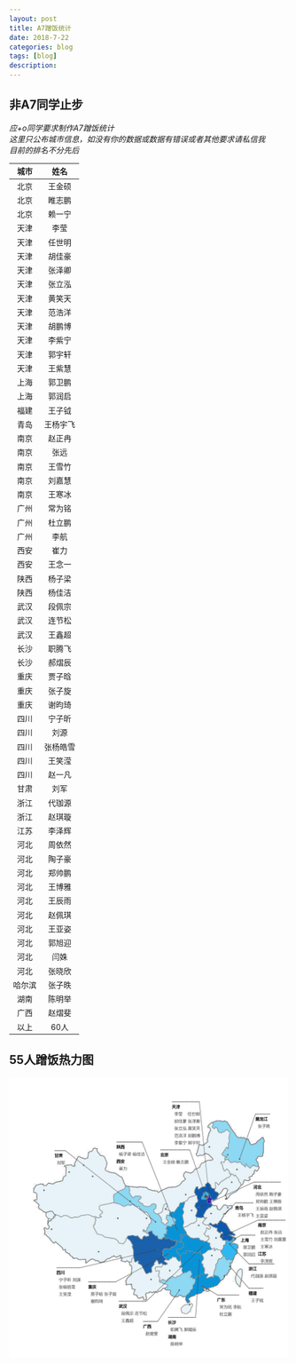 ```yaml
---
layout: post
title: A7蹭饭统计
date: 2018-7-22
categories: blog
tags: [blog]
description:
---
```


## 非A7同学止步

*应+o同学要求制作A7蹭饭统计*  
*这里只公布城市信息，如没有你的数据或数据有错误或者其他要求请私信我*  
*目前的排名不分先后*  

|城市|姓名|
|:---:|:---:|
|北京|王金硕|
|北京|睢志鹏|
|北京|赖一宁|
|天津|李莹|
|天津|任世明|
|天津|胡佳豪|
|天津|张泽卿|
|天津|张立泓|
|天津|黄笑天|
|天津|范浩洋|
|天津|胡鹏博|
|天津|李紫宁|
|天津|郭宇轩|
|天津|王紫慧|
|上海|郭卫鹏|
|上海|郭润启|
|福建|王子钺|
|青岛|王杨宇飞|
|南京|赵正冉|
|南京|张远|
|南京|王雪竹|
|南京|刘嘉慧|
|南京|王寒冰|
|广州|常为铭|
|广州|杜立鹏|
|广州|李航|
|西安|崔力|
|西安|王念一|
|陕西|杨子梁|
|陕西|杨佳洁|
|武汉|段佩宗|
|武汉|连节松|
|武汉|王鑫超|
|长沙|职腾飞|
|长沙|郝熠辰|
|重庆|贾子晗|
|重庆|张子旋|
|重庆|谢昀琦|
|四川|宁子昕|
|四川|刘源|
|四川|张杨皓雪|
|四川|王笑滢|
|四川|赵一凡|
|甘肃|刘军|
|浙江|代珈源|
|浙江|赵琪璇|
|江苏|李泽辉|
|河北|周依然|
|河北|陶子豪|
|河北|郑帅鹏|
|河北|王博雅|
|河北|王辰雨|
|河北|赵佩琪|
|河北|王亚姿|
|河北|郭旭迎|
|河北|闫姝|
|河北|张晓欣|
|哈尔滨|张子昳|
|湖南|陈明举|
|广西|赵熠斐|
|以上|60人|

## 55人蹭饭热力图

![](/img/cengfan_0.png)
